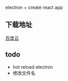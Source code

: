 electron + create react app



## 下载地址

[百度云](https://pan.baidu.com/s/1lyXMXret-QdYp1lda5DLIA)



## todo

- hot reload electron
- 修改文件名

